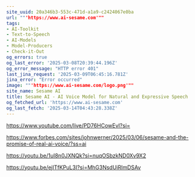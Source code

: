 ```yaml
---
site_uuid: 20a346b3-553c-471d-a1a9-c2424067e0ba
url: ""'https://www.ai-sesame.com'""
tags:
- AI-Toolkit
- Text-to-Speech
- AI-Models
- Model-Producers
- Check-it-Out
og_errors: true
og_last_error: '2025-03-08T20:39:44.196Z'
og_error_message: "HTTP error 401"
last_jina_request: '2025-03-09T06:45:16.781Z'
jina_error: "Error occurred"
image: ""'https://www.ai-sesame.com/logo.png'""
site_name: Sesame AI
title: Sesame AI - AI Voice Model for Natural and Expressive Speech
og_fetched_url: 'https://www.ai-sesame.com'
og_last_fetch: '2025-03-14T04:43:28.338Z'
---
```

https://www.youtube.com/live/PD76HCowEvI?si=

https://www.forbes.com/sites/johnwerner/2025/03/06/sesame-and-the-promise-of-real-ai-voice/?ss=ai

https://youtu.be/1uI8n0JXNQk?si=nuqOSbzkND0Xv9X2

https://youtu.be/ejITfKPuL3I?si=MhG3NsdUiRImDSAv
